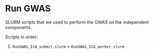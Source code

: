 # Run GWAS

SLURM scripts that we used to perform the GWAS on the independent components.

Scripts in order:

1.  `RunGWAS_ICA_submit.slurm` > `RunGWAS_ICA_worker.slurm`